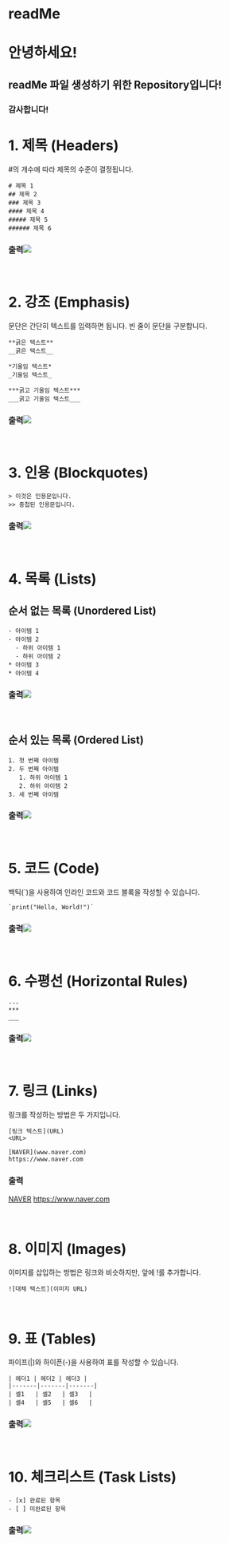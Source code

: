 # readMe

# 안녕하세요!
## readMe 파일 생성하기 위한 Repository입니다!
### 감사합니다!

# 1. 제목 (Headers)
#의 개수에 따라 제목의 수준이 결정됩니다.
```
# 제목 1
## 제목 2
### 제목 3
#### 제목 4
##### 제목 5
###### 제목 6
```

### 출력![](https://velog.velcdn.com/images/vedivero/post/088b8b29-0d54-4113-8105-ad159a0914b0/image.png)

<br>

# 2. 강조 (Emphasis)
문단은 간단히 텍스트를 입력하면 됩니다. 빈 줄이 문단을 구분합니다.
```
**굵은 텍스트**
__굵은 텍스트__

*기울임 텍스트*
_기울임 텍스트_

***굵고 기울임 텍스트***
___굵고 기울임 텍스트___

```

### 출력![](https://velog.velcdn.com/images/vedivero/post/fca7f64e-a8b1-4f3f-b79e-5ddfa49bf70b/image.png)

<br>

# 3. 인용 (Blockquotes)

```
> 이것은 인용문입니다.
>> 중첩된 인용문입니다.
```

### 출력![](https://velog.velcdn.com/images/vedivero/post/91c5633b-90f2-431b-8a92-3de1b4111111/image.png)

<br>

# 4. 목록 (Lists)

## 순서 없는 목록 (Unordered List)

```
- 아이템 1
- 아이템 2
  - 하위 아이템 1
  - 하위 아이템 2
* 아이템 3
* 아이템 4
```

### 출력![](https://velog.velcdn.com/images/vedivero/post/c8b5c76d-da3a-4df5-9cd4-238e9e1ef3ad/image.png)

<br>

## 순서 있는 목록 (Ordered List)

```
1. 첫 번째 아이템
2. 두 번째 아이템
   1. 하위 아이템 1
   2. 하위 아이템 2
3. 세 번째 아이템
```

### 출력![](https://velog.velcdn.com/images/vedivero/post/2bdddef4-d448-4a85-8535-781ce4165f95/image.png)

<br>

# 5. 코드 (Code)
백틱(`)을 사용하여 인라인 코드와 코드 블록을 작성할 수 있습니다.

```
`print("Hello, World!")`
```

### 출력![](https://velog.velcdn.com/images/vedivero/post/6faa6b5b-edd1-4640-98c1-245370306962/image.png)

<br>

# 6. 수평선 (Horizontal Rules)

```
---
***
___
```

### 출력![](https://velog.velcdn.com/images/vedivero/post/35b14f35-5e9b-47e3-967f-a30deb4a301c/image.png)

<br>

# 7. 링크 (Links)
링크를 작성하는 방법은 두 가지입니다.
```
[링크 텍스트](URL)
<URL>
```
```
[NAVER](www.naver.com)
https://www.naver.com
```
### 출력
[NAVER](www.naver.com)
https://www.naver.com

<br>

# 8. 이미지 (Images)
이미지를 삽입하는 방법은 링크와 비슷하지만, 앞에 !를 추가합니다.
```
![대체 텍스트](이미지 URL)
```

<br>


# 9. 표 (Tables)
파이프(|)와 하이픈(-)을 사용하여 표를 작성할 수 있습니다.

```
| 헤더1 | 헤더2 | 헤더3 |
|-------|-------|-------|
| 셀1   | 셀2   | 셀3   |
| 셀4   | 셀5   | 셀6   |
```

### 출력![](https://velog.velcdn.com/images/vedivero/post/f5bfe681-788d-40c2-95ca-2771b35f55ca/image.png)


<br>

# 10. 체크리스트 (Task Lists)

```
- [x] 완료된 항목
- [ ] 미완료된 항목
```

### 출력![](https://velog.velcdn.com/images/vedivero/post/69b4a236-8d09-47a7-8481-20400d9efca8/image.png)

<br>
